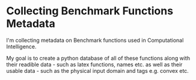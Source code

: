 # Collecting Benchmark Functions Metadata

I'm collecting metadata on Benchmark functions used in Computational Intelligence.

My goal is to create a python database of all of these functions along with 
their readible data - such as latex functions, names etc. as well as their
usable data - such as the physical input domain and tags e.g. convex etc.
